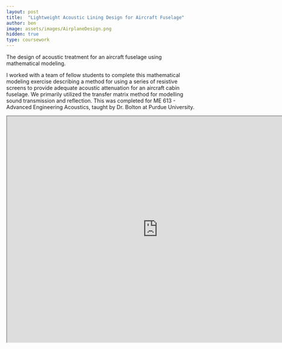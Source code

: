 ```yaml
---
layout: post
title:  "Lightweight Acoustic Lining Design for Aircraft Fuselage"
author: ben
image: assets/images/AirplaneDesign.png
hidden: true
type: coursework
---
```


The design of acoustic treatment for an aircraft fuselage using mathematical modeling.

I worked with a team of fellow students to complete this mathematical modeling exercise describing a method for using a series of resistive screens to provide adequate acoustic attenuation for an aircraft cabin fuselage. We primarily utilized the transfer matrix method for modelling sound transmission and reflection. This was completed for ME 613 - Advanced Engineering Acoustics, taught by Dr. Bolton at Purdue University.


<iframe src="https://drive.google.com/file/d/1GcXLmHrp7ZqfF7GFRKvnnXymW4PJNTm7/preview" width="800" height="600" allow="autoplay"></iframe>
